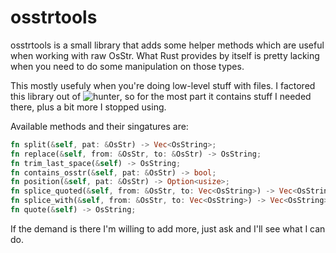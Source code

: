 osstrtools
======

osstrtools is a small library that adds some helper methods which are useful when working with raw OsStr. What Rust provides by itself is pretty lacking when you need to do some manipulation on those types.

This mostly usefuly when you're doing low-level stuff with files. I factored this library out of ![hunter](https://github.com/rabite0/hunter), so for the most part it contains stuff I needed there, plus a bit more I stopped using.

Available methods and their singatures are:

```rust
fn split(&self, pat: &OsStr) -> Vec<OsString>;
fn replace(&self, from: &OsStr, to: &OsStr) -> OsString;
fn trim_last_space(&self) -> OsString;
fn contains_osstr(&self, pat: &OsStr) -> bool;
fn position(&self, pat: &OsStr) -> Option<usize>;
fn splice_quoted(&self, from: &OsStr, to: Vec<OsString>) -> Vec<OsString>;
fn splice_with(&self, from: &OsStr, to: Vec<OsString>) -> Vec<OsString>;
fn quote(&self) -> OsString;
```

If the demand is there I'm willing to add more, just ask and I'll see what I can do.
